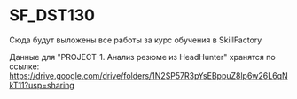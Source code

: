 # SF_DST130
Сюда будут выложены все работы за курс обучения в SkillFactory

Данные для "PROJECT-1. Анализ резюме из HeadHunter" хранятся по ссылке:
https://drive.google.com/drive/folders/1N2SP57R3pYsEBppuZ8lp6w26L6qNkT11?usp=sharing

